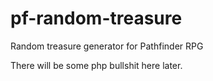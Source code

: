# pf-random-treasure
Random treasure generator for Pathfinder RPG

There will be some php bullshit here later.
